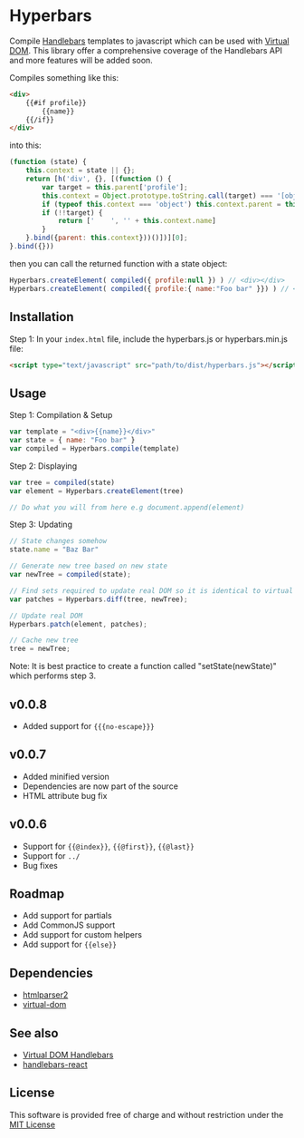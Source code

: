 # Hyperbars
Compile [Handlebars](http://handlebarsjs.com/) templates to javascript which can be used with [Virtual DOM](https://github.com/Matt-Esch/virtual-dom).
This library offer a comprehensive coverage of the Handlebars API and more features will be added soon.

Compiles something like this:
```html
<div>
    {{#if profile}}
        {{name}}
    {{/if}}
</div>
```

into this:
```js
(function (state) {
	this.context = state || {};
	return [h('div', {}, [(function () {
		var target = this.parent['profile'];
		this.context = Object.prototype.toString.call(target) === '[object Object]' ? target : this.parent;
		if (typeof this.context === 'object') this.context.parent = this.parent;
		if (!!target) {
			return ['    ', '' + this.context.name]
		}
	}.bind({parent: this.context}))()])][0];
}.bind({}))
```

then you can call the returned function with a state object:
```js
Hyperbars.createElement( compiled({ profile:null }) ) // <div></div>
Hyperbars.createElement( compiled({ profile:{ name:"Foo bar" }}) ) // <div>Foo bar</div>
```

## Installation
Step 1: In your `index.html` file, include the hyperbars.js or hyperbars.min.js file:
```html
<script type="text/javascript" src="path/to/dist/hyperbars.js"></script>
```

## Usage
Step 1: Compilation & Setup
```js
var template = "<div>{{name}}</div>"
var state = { name: "Foo bar" }
var compiled = Hyperbars.compile(template)
```
Step 2: Displaying
```js
var tree = compiled(state)
var element = Hyperbars.createElement(tree)

// Do what you will from here e.g document.append(element)
```
Step 3: Updating
```js
// State changes somehow
state.name = "Baz Bar"

// Generate new tree based on new state
var newTree = compiled(state);

// Find sets required to update real DOM so it is identical to virtual dom
var patches = Hyperbars.diff(tree, newTree);

// Update real DOM
Hyperbars.patch(element, patches);

// Cache new tree
tree = newTree;
```
Note: It is best practice to create a function called "setState(newState)" which performs step 3.

## v0.0.8
* Added support for `{{{no-escape}}}`

## v0.0.7
* Added minified version
* Dependencies are now part of the source
* HTML attribute bug fix

## v0.0.6
* Support for `{{@index}}`, `{{@first}}`, `{{@last}}`
* Support for `../`
* Bug fixes

## Roadmap
* Add support for partials
* Add CommonJS support
* Add support for custom helpers
* Add support for `{{else}}`

## Dependencies
* [htmlparser2](https://github.com/fb55/htmlparser2)
* [virtual-dom](https://github.com/Matt-Esch/virtual-dom)

## See also
* [Virtual DOM Handlebars](https://github.com/jchook/virtual-dom-handlebars)
* [handlebars-react](https://github.com/stevenvachon/handlebars-react)

## License
This software is provided free of charge and without restriction under the [MIT License](LICENSE)
